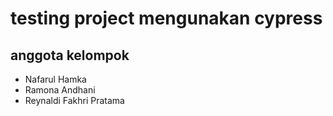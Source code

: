# testing project mengunakan cypress

## anggota kelompok
- Nafarul Hamka
- Ramona Andhani
- Reynaldi Fakhri Pratama 

